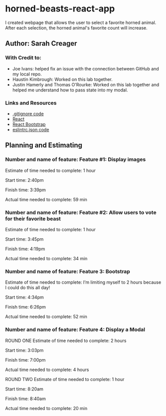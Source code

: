 # horned-beasts-react-app

I created webpage that allows the user to select a favorite horned animal. After each selection, the horned animal's favorite count will increase.

## Author: Sarah Creager
### With Credit to: 
* Joe Ivans: helped fix an issue with the connection between GitHub and my local repo.
* Haustin Kimbrough: Worked on this lab together.
* Justin Hamerly and Thomas O'Rourke: Worked on this lab together and helped me understand how to pass state into my modal.

### Links and Resources
* [.gitignore code](https://www.gitignore.io/api/node,linux,macos,windows,visualstudiocode)
* [React](https://reactjs.org/)
* [React Bootstrap](https://react-bootstrap.github.io/)
* [eslintrc.json code](https://github.com/codefellows/seattle-code-201d77/blob/main/configs/eslintrc.json)

## Planning and Estimating

### Number and name of feature: Feature #1: Display images

Estimate of time needed to complete: 1 hour

Start time: 2:40pm

Finish time: 3:39pm

Actual time needed to complete: 59 min


### Number and name of feature: Feature #2: Allow users to vote for their favorite beast

Estimate of time needed to complete: 1 hour

Start time: 3:45pm

Finish time: 4:19pm

Actual time needed to complete: 34 min

### Number and name of feature: Feature 3: Bootstrap

Estimate of time needed to complete: I’m limiting myself to 2 hours because I could do this all day!

Start time: 4:34pm

Finish time: 6:26pm

Actual time needed to complete: 52 min

### Number and name of feature: Feature 4: Display a Modal

ROUND ONE
Estimate of time needed to complete: 2 hours

Start time: 3:03pm

Finish time: 7:00pm

Actual time needed to complete: 4 hours

ROUND TWO
Estimate of time needed to complete: 1 hour

Start time: 8:20am

Finish time: 8:40am

Actual time needed to complete: 20 min
